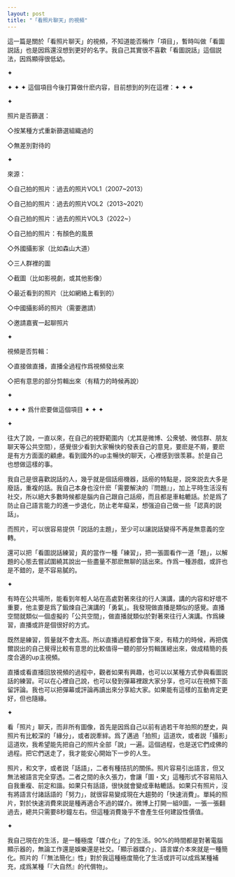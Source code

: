 ```yaml
---
layout: post
title: "「看照片聊天」的視頻"
---
```


這一篇是關於「看照片聊天」的視頻，不知道能否稱作「項目」，暫時叫做「看圖説話」也是因爲還沒想到更好的名字。我自己其實很不喜歡「看圖説話」這個説法，因爲顯得很低幼。

✦

✦ ✦ ✦ 這個項目今後打算做什麽内容，目前想到的列在這裡：✦ ✦ ✦

✦

照片是否篩選：

◇按某種方式重新篩選組織過的

◇無差別對待的

✦

來源：

◇自己拍的照片：過去的照片VOL1（2007~2013）

◇自己拍的照片：過去的照片VOL2（2013~2021）

◇自己拍的照片：過去的照片VOL3（2022~）

◇自己拍的照片：有顏色的風景

◇外國攝影家（比如森山大道）

◇三人群裡的圖

◇截圖（比如影視劇，或其他影像）

◇最近看到的照片（比如網絡上看到的）

◇中國攝影師的照片（需要邀請）

◇邀請嘉賓一起聊照片

✦

視頻是否剪輯：

◇直接做直播，直播全過程作爲視頻發出來

◇把有意思的部分剪輯出來（有精力的時候再說）

✦

✦ ✦ ✦ 爲什麽要做這個項目 ✦ ✦ ✦

✦

往大了說，一直以來，在自己的視野範圍内（尤其是微博、公衆號、微信群、朋友聊天等公共空間），感覺很少看到大家暢快的發表自己的意見，要麽是不屑，要麽是有方方面面的顧慮。看到國外的up主暢快的聊天，心裡感到很羡慕。於是自己也想做這樣的事。

我自己是很喜歡説話的人，幾乎就是個話癆機器，話癆的特點是，説來説去大多是廢話，重複的話。我自己本身也沒什麽「需要解決的『問題』」，加上平時生活沒有社交，所以絕大多數時候都是腦内自己跟自己話癆，而且都是車軲轆話。於是爲了防止自己語言能力的進一步退化，防止老年癡呆，想强迫自己做一些「認真的説話」。

而照片，可以很容易提供「説話的主題」，至少可以讓説話變得不再是無意義的空轉。

還可以把「看圖説話練習」真的當作一種「練習」，把一張圖看作一道「題」，以解題的心態去嘗試圍繞其說出一些盡量不那麽無聊的話出來。作爲一種游戲，或許也是不錯的，是不容易膩的。

✦

有時在公共場所，能看到年輕人站在高處對著來往的行人演講，講的内容和好壞不重要，他主要是爲了鍛煉自己演講的「勇氣」。我發現做直播是類似的感覺。直播空間就類似一個虛擬的「公共空間」，做直播就類似於對著來往行人演講。作爲練習，直播或許是個很好的方式。

既然是練習，質量就不會太高。所以直播過程都會錄下來，有精力的時候，再把偶爾説出的自己覺得比較有意思的比較值得一聽的部分剪輯匯總出來，做成精簡的長度合適的up主視頻。

直播或看直播回放視頻的過程中，觀者如果有興趣，也可以以某種方式參與看圖説話的練習。可以在心裡自己說，也可以發到彈幕裡跟大家分享，也可以在視頻下面留評論。我也可以把彈幕或評論再讀出來分享給大家。如果能有這樣的互動肯定更好，但也隨緣。

✦

看「照片」聊天，而非所有圖像，首先是因爲自己以前有過若干年拍照的歷史，與照片有比較深的「緣分」，或者説牽絆。爲了邁過「拍照」這道坎，或者説「攝影」這道坎，我希望能先把自己的照片全部「說」一遍。這個過程，也是送它們成佛的過程。把它們送走了，我才能安心開始下一步的人生。

照片，和文字，或者説「話語」，二者有種拮抗的關係。照片容易引出語言，但又無法被語言完全穿透。二者之間的永久張力，會讓「圖・文」這種形式不容易陷入自我重複、前定和諧。如果只有話語，很快就會變成車軲轆話。如果只有照片，沒有將語言付諸話語的「努力」，就很容易變成現在大趨勢的「快速消費」。單純的照片，對於快速消費來説是種再適合不過的媒介。微博上打開一組9圖，一張一張翻過去，總共只需要8秒鐘左右。但這種消費幾乎不會產生任何建設性價值。

✦

我自己現在的生活，是一種極度「媒介化」了的生活。90%的時間都是對著電腦顯示器的，無論工作還是娛樂還是社交。「顯示器媒介」、語言媒介本來就是一種簡化。照片的「『無法簡化』性」對於我這種極度簡化了生活或許可以成爲某種補充，成爲某種「『大自然』的代償物」。

















  
&nbsp;
&nbsp;


